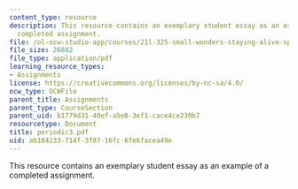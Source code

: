 ```yaml
---
content_type: resource
description: This resource contains an exemplary student essay as an example of a
  completed assignment.
file: /ol-ocw-studio-app/courses/21l-325-small-wonders-staying-alive-spring-2007/ab184233714f3f8716fc6fe6facea49e_periodic3.pdf
file_size: 26882
file_type: application/pdf
learning_resource_types:
- Assignments
license: https://creativecommons.org/licenses/by-nc-sa/4.0/
ocw_type: OCWFile
parent_title: Assignments
parent_type: CourseSection
parent_uid: b1779d31-40ef-a5e8-3ef1-cace4ce230b7
resourcetype: Document
title: periodic3.pdf
uid: ab184233-714f-3f87-16fc-6fe6facea49e
---
```

This resource contains an exemplary student essay as an example of a completed assignment.